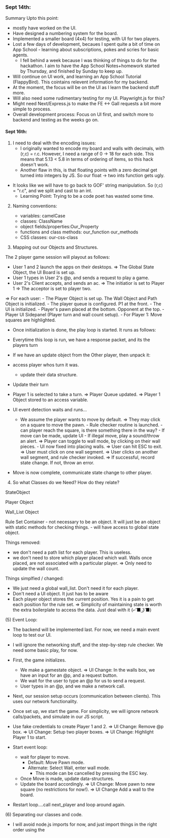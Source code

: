 
### Sept 14th:

Summary Upto this point:

- mostly have worked on the UI. 
- Have designed a numbering system for the board. 
- Implemented a smaller board (4x4) for testing, with UI for two players.
- Lost a few days of development, becaues I spent quite a bit of time on App School - learning about subscriptions, pokes and scries for basic agents.
    - I fell behind a week because I was thinking of things to do for the hackathon. I aim to have the App School Notes+homework started by Thursday, and finished by Sunday to keep up.
- Will continue on UI work, and learning an App School Tutorial (FlappyBird). This cointains relevent information for my backend.
- At the moment, the focus will be on the UI as I learn the backend stuff more.
- Will also need some rudimentary testing for my UI. Playwright.js for this?
- Might need Next/Express.js to make the FE <-> Gall requests a bit more simple to process.
- Overall development process: Focus on UI first, and switch more to backend and testing as the weeks go on.


#### Sept 16th:

1) I need to deal with the encoding issues:
    - I originally wanted to encode my board and walls with decimals, with (r,c) = r.c. However, I need a range of 0 -> 18 for each side. This means that 5.13 < 5.8 in terms of ordering of items, so this hack doesn't work.
    - Another flaw in this, is that floating points with a zero decimal get turned into integers by JS. So our float -> two ints function gets ugly.
- It looks like we will have to go back to GOF' string manipulation. So (r,c) = "r.c", and we split and cast to an int. 
    - Learning Point: Trying to be a code poet has wasted some time. 

2) Naming conventions:
    - variables: camelCase
    - classes: ClassName
    - object fields/properties:Our_Property
    - functions and class methods: our_function our_methods
    - CSS classes: our-css-class

3) Mapping out our Objects and Structures.

The 2 player game session will playout as follows:

- User 1 and 2 launch the apps on their desktops.
    => The Global State Object, the UI Board is set up.
- User 1 types in User 2's @p, and sends a request to play a game.
- User 2's Client accepts, and sends an ac.
    => The initiatior is set to Player 1
    => The acceptor is set to player two.

=> For each user:
    - The Player Object is set up. The Wall Object and Path Object is initialized.
    - The player queue is configured. P1 at the front.
    - The UI is initialized.
        - Player's pawn placed at the bottom. Opponent at the top.
        - Player UI Sidepanel (Player turn and wall count setup).
    - For Player 1: Move squares are highlighted.

- Once initialization is done, the play loop is started. It runs as follows:

- Everytime this loop is run, we have a response packet, and its the players turn


- If we have an update object from the Other player, then unpack it:
- access player whos turn it was.
    - update their data structure.

- Update their turn

- Player 1 is selected to take a turn.
    => Player Queue updated.
    => Player 1 Object stored to an access variable.

- UI event detection waits and runs...
    - We assume the player wants to move by default.
        => They may click on a square to move the pawn.
            - Rule checker routine is launched.
                - can player reach the square, is there something there in the way?
            - If move can be made, update UI
            - If illegal move, play a sound/throw an alert.
        => Player can toggle to wall mode, by clicking on their wall pieces.
            - UI now fixed into placing walls.
            => User can hit ESC to exit.
            => User must click on one wall segment.
            => User clicks on another wall segment, and rule checker invoked.
                => If successful, record state change. If not, throw an error.

- Move is now complete, communicate state change to other player.


4) So what Classes do we Need? How do they relate?

StateObject

Player Object

Wall_List Object

Rule Set Container
    - not necessary to be an object. It will just be an object with static methods for checking things.
    - will have access to global state object.

Things removed:
- we don't need a path list for each player. This is useless.
- we don't need to store which player placed which wall. Walls once placed, are not associated with a particular player.
    => Only need to update the wall count.

Things simplfied / changed:
- We just need a global wall_list. Don't need it for each player.
- Don't need a UI object. It just has to be aware
- Each player object stores the current position. Yes it is a pain to get each position for the rule set. 
    => Simplicity of maintaining state is worth the extra boilerplate to access the data. Just deal with it (⌐ ͡■ ͜ʖ ͡■)


(5)  Event Loop:

- The backend will be implemented last. For now, we need a main event loop to test our UI. 
- I will ignore the networking stuff, and the step-by-step rule checker. We need some basic play, for now.

- First, the game initializes. 
    - We make a gamestate object.
    => UI Change: In the walls box, we have an input for an @p, and a request button. 
    - We wait for the user to type an @p for us to send a request.
    - User types in an @p, and we make a network call.
- Next, our session setup occurs (communication between clients). This uses our network functionality.
- Once set up, we start the game. For simplicity, we will ignore network calls/packets, and simulate in our JS script.

- Use fake credentials to create Player 1 and 2.
    => UI Change: Remove @p box. 
    => UI Change: Setup two player boxes. 
    => UI Change:  Highlight Player 1 to start.

- Start event loop:
    - wait for player to move.
        - Default: Move Pawn mode.
        - Alternate: Select Wall, enter wall mode.
            - This mode can be cancelled by pressing the ESC key.
    - Once Move is made, update data-structures.
    - Update the board accordingly.
        => UI Change: Move pawn to new square (no restrictions for now!).
        => UI Change Add a wall to the board.

- Restart loop....call next_player and loop around again.


(6)  Separating our classes and code.

- I will avoid node.js imports for now, and just import things in the right order using the <script tag>. THe following separate files are needed:

- app.js:
    - holds our main event loop.
    - holds initilizer function.

- network.js:
    - makes all of our network requests, unpacks/packs them, talks to the backend thru ames, gall, etc...

- UIChange.js
    - just one big Class with static methods, that we call on to do UI Changes.

- RuleChecker.js
    - rule checking code goes here.

- Data Container.js: Contains all of our data structures we defined so far.


### September 21st:

- Time is ticking on. I have finished ASL3. Once ASL4 is complete, I will have all the tools to build my app.
- For today, I will focus on getting testing -threads running, and building a shell script to transfer files over to my desk.
- FlappyBird and other tutorials will be moved to another folder. My dev folder is getting messy!
- latest dev pill used to make a fake zod and nec. Backup folders made for quick recovery.
- backend folder stores a copy of our BE files, which are carted over to a ship's directory using the transport.sh script.
    - This is done, so if my zod crashes, I can easily recover it.
        - just pull the backup copy, and use transport.sh to recopy over the BE files.


### September 23rd:  Meeting with Sam:

- can I just drop by the hacker house whenever, or are there specific times. 
- what questions should I field to Sam v.s experts?
- next steps.
    - Our presented app must interface wiht Tlon's Landscape?
        - this is why react is necessary.
    - Flap method => can just use no frameworks, more raw JS and do it by hand.
    - I have to decide what I am doing (high road or low road). Got 9 days to get a large chunk of BE done.
        - ship of theseus => Use delta-> echo app, and build on that.
        - or the flap app.

- how do I test my app with real ships? Just install on Tlon's Grid?
- can I just poke an external ship via Dojo? I have only seen poke notation for apps.
- how do we test for a ship being on the network? Send scries to our Ames vane of our running ship, and it does it?


- I figured out the img in div problem with jQeury: you can't name IDs starting with numbers. Changed the cell names accordingly.


Designing the Interaction between two ships:

- assumptions: both players store a copy of the game on their ships. There is only one game. 
- Let our two ships be called P1 and P2. 

A Typical Interaction:

- P1 loads the %Quoridor Application.
- P1 types in an @p of another ship. 
    - The user interface grabs the ship name, and then sends it back to our back-end.
        -Q how do we send a request to the backend?
- P1 BE recieves the @p shipname for P2. [we assume P2 is running the App].
    - P1 must formulate a request to P2, to initiate a session.
- P1 must send a subscribe request to P2.
    -P1 sends additional data: It is player 1.
- P2 gets a subscription
        - P2 checks to see if there is a saved game. If so, it is deleted.
        - P2 responds with an %init ack for the request. If a game was deleted, this is indicated in our %init ack.
- P2 sends a subscription. Indicating that it is the 2nd player.
        - P1 checks to see if there is a saved game. If so, it is deleted.
        - P1 responds with an %init ack for the request. If a game was deleted, this is indicated in our %init ack.
- P1 sends an %init ack for the subscription.
    - P2 is now ready, and waiting for P1s move (?)
- On the FE P1 makes a move.
    - FE Javascript must update.
    - This is encoded by JS, and sent as a POKE to the BE.
        %marks: %move and %wall
- P1 BE recieves the %move poke with small amount of data.
    - P1 BE writes the move to our bowl, and saves the bowl to a file (just overwrite or append).
- P1 BE sends a poke with a %move to P2.
    - P2 unpacks the move, sees that it is P1 and what the move actually is.
    - P2 stores the move in the bowl, and writes it to clay.
- P2 sends a response to the FE, telling the user that it is now their turn. The move player 1 took is also sent along, and updated on their screen.
    - P2 FE updates P1s move. It indicates that P2 must make a move.
- P2 makes a move on screen.
    - again, P2 FE sends a poke to P2 Backend, with the move.
    - P2 BE recieves poke, adds move to bowl, writes to file.
    - P2 now sends a poke with move to P1.
    - P1 processes the move, and sends a poke to FE.
- The cycle continues.


What can be gleaned from this sample interaction, above? A MI (Minimum Implementation).
    - initiation needs to be setup. Can a dual subscription
    - don't need to worry about writing to clay. Lets just store a move set in each agents bowl.
    - structures in /sur:
        - %position:  [%position @cd @cd] [%position 4 2]
        - %wall [%wall [%position ..] [%position ..]]
    - pokes with marks:
        - positions and walls encoded with 
        [%move <player number> <new position>]
        [%wall <player number> <wall position>]
        %win - just a simple flag
        %terminate - ""

- How to start: Ship of theseus method on the %echo app. Start transforming it in the %Quoridor app that you wanted.


## Sept 24th

- just wasted 3 hours trying to get echo -> quorridor working.

- Q: If our current echo (from ASL4 works), why can't we just copy echo, and rename everything quoridor in all of the directories and files. In theory, it should work!
    - This allows me to generate infinite ready to go folders.

    => Result. We still get /mar/json/hoon build errors. The file looks fine.
    => Either the outside desk is fucked, or our zod is fucked.
    => The development zod is a strange looking beast.

- Now, I will try copying the echo files from the working zod, BACK to the outer echo folder. And then copying that and transforming it to a zod.

=> It still failed! I have noticed a front end error, however.

"index-3c4df9b2.js:41 gall: poke cast fail :quoridor [a=%json b=%quoridor-action]"

Something is weirdly formatted. We need to rebuild the app again...This time focusing on the UI, and doing a new npm rebuild

=> removing the shit code did nothing. What have I concluded:

- I need to build my code FROM SCRATCH, carefully. You cant just text substitute an intermediate folder from some other project.

- I made a quoridor-starter folder, and placed it for safekeeping in my zod_storage. I am NEVER going through that again.

- Now that I have a working project, it is time to work on some basics:
- A sur file with all our basic structures (walls, moves, termination / win signals)


#Sept 25th:

- Still working on a basic FE -> mar -> app pipeline, stuck on gall compilation.
- Found the %chess app github: https://github.com/thecommons-urbit/chess

- In the mean time, I need to design some structures for my app, and test them by hand.

- Basic Structures:
    - Position [r=@ud c=@ud]  : both numbers must be even.
    - Wall Position [position1 position2] :one number must be odd.

- Player Data:
    - Player Name  @p
    - Player Number  @ud
    - Number of Walls Left [@ud] : from 0 to 8
    - Current Position [position]

- Game State Data:
    - Player list: [player structures]: 1 to 4 allowed
    - 
    - structures in /sur
        - %position:  [%position @cd @cd] [%position 4 2]
        - %wall [%wall [%position ..] [%position ..]]
    - pokes with marks:
        - positions and walls encoded with 
        [%move <player number> <new position>]
        [%wall <player number> <wall position>]
        %win - just a simple flag
        %terminate - ""

- From the above, a basic /sur file was created. Now I need to test it.
- need to make a generator, that takes an input and can cast with our sur file.
- is this possible?

- I figured it out: =mygen -build-file /=/quoridor/=/gen/testsur2/hoon on dojo cmd line.

- Ford Imports:
/-  import from /sur
/+ import from /lib

- you just write urbitID names ~nodsup-halnux. You don't need to express them as a cord!

- From Jack:
    - for agents, marks are imported automatically.
    - the /- gets us our sur files.
    - the sig at the end makes a reversed unit. Not sure why this is necessary?


### September 26th:

- Focus for today:
    - Get the data pipeline basically fleshed out.  App.js -> Eyre -> Mark -> app.hoon and all the way back.
    - start integrating jQuery into our node.js.
    - App School
    - Need to basically get HW4 done.


- My modified echo app is too fucked up now. It has all sorts of bugs. Gotta pull echo out of zod_storage and start again.
- Really, there are three things I need to do to progress.
    - read though echo.app again. I don't think I fully grasped it. [X]
    - Restart your echo -> quoridor app. Just save your /sur file, and remove all the crap.

    - The flappy Bird app has an equally simple mark/sur structure. Read through it. 
        => This i will do after I get the data pipeline and front end working.
        => Flappy Bird gives us Pals integration, and horizonal communication. This is a **bonus at the end, not a goal now**.

- what does update.hoon do?
  ::frond: produce a $json formatted object (just a tagged structure) from a key value pair
  ::pairs: Given a list of keys and values, produce a larger object.
  ::scot just converts a type from one to another.
  ++  json
    =,  enjs:format  ::we go from native -> $json. Import namespace.
    ^-  ^json  ::what does ^json do??
    ?-    -.upd
     :: make a key value %o cell. first cell is pop, second is a ship name of string type.
     ::[%o p=[n=[p='pop' q=[%s p='~zod']] l=~ r=~]] -->  {pop: "~someship"}
      %pop   (frond 'pop' s+(scot %p target.upd))  
      :: make a KV %o cell, first cell init, second is a list of values. ++turn applies numb to our list.
      :: would not compile (?) ... -> {init: [1,2,3,4,5,6...]}
      %init  (frond 'init' a+(turn values.upd numb))
      %move  (frond 'move' )
      ::  again a cell, push at front, and then another cell with a target and value pair nested inside.
      :: [ %o p [   n [ p='push' q [ %o p [ n=[p='target' q=[%s p='~zod']] l=~ r=[n=[p='value' q=[%n p=~.5]] l={} r={}] ]]]
      :: --> {push: {target:"~zod", value=5}}
      %push  %+  frond  'push'
             %-  pairs
             :~  ['target' s+(scot %p target.upd)]
                 ['value' (numb value.upd)]
              ==
    ==
  --

- I have the quoridor app running by this point. It very basically works. Now, perhaps I can finally build.

### Sept 27th:

- Finished HW4 last night. THat is a relief. React isn't quite a scary as I remember it to be. Perhaps I just had bad sources, or was retarted in the past.
- I got the app working. Next Steps:

- Fulfill the move and wall moves.
    - flesh out the data passing pipeline, basic test
    - start adjusting the bowl and state.
    - state revisioning, or just |nuke?
        => Nuke it. Easier for now, and there will be **many* state changes over the coming weeks.


-no need to have nested updates from native -> $json notation. The chess app gives flat single cell updates. I will do the same.
    - nested fronds and pairs will be a debugging PITA.

Sample Structures Transmitted: For Push:
app.jsx { push: { target:`~${window.ship}`, value:val } }
at quoridor.app:    [%push target=~zod value=7]
at update.hooon:    [%push target=~zod value=8]

So they look the same. This flattened native strucutre is what we expect at update.

- Conceptual Error: In action.hoon, I was trying to mach a strucutre:
-  [%move (ot ~[target+(se %p) pos+(ot ~[position])])] 
-  [%move (ot ~[target+(se %p) pos+(ot ~[row+ni col+ni])])] 
- but that doesn't work. We import a sur file but we don't match the structure. Instead, our formatter just dives into our input structure and
  looks for fields. we can actually change the shape of our $json structure. We don't need to keep the same rigid shape throughout.
  - to be more explicit: you can just drop tags, fields, whatever. Hoon doesn't care.

- Example of The de-js to $json structure. It looks like:
raw json form: {move: { target:~zod, pos: {row:2, col:2}}
$json form:
[ %o p [   n [ p='move' q [ %o p [ n=[p='target' q=[%s p='~zod']] l=~ r [   n
    [ p='pos' q [ %o p [ n=[p='row' q=[%n p=~.2]] l=~ r=[n=[p='col' q=[%n p=~.2]] l={} r={}]]]] l={} r={}]]]] l=~ r=~]]

- i wanted a nested update strucutre, but frond doesnt work this way. Made it flat instad.

      %wall  ~&  "our move update"  ~&  upd
          %+  frond  'wall'
            %-  pairs
            :~  ['target' s+(scot %p target.upd)]
            ==
            %+  frond  'pos1'
              %-  pairs
              :~  ['row' (numb row.pos1.upd)]
                  ['col' (numb col.pos1.upd)]
               ==
            %+  frond  'pos2'
              %-  pairs
              :~  ['row' (numb row.pos2.upd)]
                  ['col' (numb col.pos2.upd)]
               ==

- looks like I can't put action structures on multiple lines either. Must all be on one line.

- what variables should be in our bowl state?
- players list
    - player types


### September 28TH:

- reminded myself about states.

- Need to start working on the state processing of my Quoridor app. Requirements:
    - for now, just nuke and make a new state.
    - State of the app must hold the following:
        - Players List
            => Just program it with the FE, and copy it into both slots.
        - turn number.

- you don't need to produce a card at the end of a poke branch. Consider:

++  on-poke
  |=  [=mark =vase]
  ~&  >  state=state
  ~&  got-poked-with-data=mark
  =.  state  +(state)
  `this
::

- got a PUT: 400 error from FE, after nuking and reloading app. 
    => Zod needs to be reloaded. 400 is a bad request error. It SHOULD subscribe just fine
    - reloading zod, and npm run bulid seemingly fixes this.

- understanding this(...) notation:
    - this is SS for centis - which resolves wings of a tree and alters them.
    - Tall form example: 
    - %=  this
              ::  reset potential states on draw
              potential-states  (~(put by potential-states) game-id.action ~)

    - Another Example (SS:)
```
=foo [a=1 b=2 c=3]
foo(a 5,b 10,c 15)
```
- use comma SS notation to alter our state. this() refers to a  wing, and the stuff inside the parens are the things in the wing we change.
    - its all binary trees in the end, Jake.
- our player structure should already be properly formed by action.hoon - no need to do complicated changes in quoridor.hoon.

- what does " potential-states  (~(put by potential-states) game-id.action ~)" mean??
%-  %~  put  by  <map>  [key value pair]
%- calls a one argument gate
%~ evaluates the arm of a door.

- it looks like I am having conceptual difficulties with maps. Back to the Hoon School notes...

(~(put by potential-states) game-id.action)
- outer parens are a gate call with %-
~() refers to %~
    - put is our arm
    - by is our door
    - potential-states is our sample
    - game-id.action is our input - what we want to change.

- designing state incrementally is poor development, and I am tired of small scale tinkering. This is a necessary milestone, and it needs to be solved **now**.

- It is time to design our basic state, and initialization of our agents.

Basic Agent State:

+$  state-0
  $:  [%0 values=(list @)]
      [%1 pmap=playermap]
      [%2 tcount=@ud]
  ==


- Values is legacy stuff, just leave it for now
- pmap is a player map. All player data is stored in player objects.
- turn count is obv.
- for this demo, we have one BE agent, and two FE agents.
- first the FE connects and subscribes, we send the current state object of the app back
    => We should not alter the state with a subscribe (!)
        - so a values list, a player list, and a turn count. is send back => (This will signal intial state later)
    - Each FE agent has a button that initializes the player. P1 presses the button.
        - this consists of a player name, number of walls remaining and a target in our JSON object
            => We don't know what the player number is yet. Let the agent decide what it is.
        - this gets conveted to an action %register, and is converted to a head tagged tuple.
        - we switch in the ++on-poke arm with our action.
            BRANCH: first we check to see if the player map is empty.
            YES:  
                - construct a player tuple: 
                - set player number to 1.
                - insert into dictionary. 
                - update state, and send a card to FE.
            NO: 
                - construct a player tuple:
                - set player number to two
                - insert into dictionary
                - update state, and send a card to FE
        
        - After both player instances have pressed the button, we are technically ready to play. We should be able to send moves.
        - on %move:
            - extract player tuple.
            - change position. 
            - reinsert player object.
            - send a response to FE
        - on wall:
            - same as above, but a bit more fiddly.

- lost over an hour because I didn't update the sur file fml.

### September 29th:

- Basic code for player init is ready. Need to double check structures and maps. Will make a simple core/generator and play around with them.

- define a structure:  
=bankaccount $:  $=  name  @p  $=  num  @ud  ==
^-  bankaccount  [name=~zod num=5]

Note that you can use the mold to **pin the faces**, you don't have to do it!
^-  bankaccount  [~zod 5]
>> [name=~zod, num=5]

Syntax forms:
We can sugar the  $= (which pins faces), but we can't sugar the $:
=bankaccount $:  name=@p  num=@ud  ==
^-  bankaccount  [~zod 5]

However, we need to enter structure mode with a comma if we make it full SS:

=bankaccount ,[name=@p num=@ud]
`bankaccount`[~fes 256]

If you **forget the comma**, you get:  -find.$ error. Your mold gets run as a gate.

**Playing around with Maps:**
- upgraded my testsur.hoon file to run gates with map operations inside. I am more comfortable now.




- changing state:
- recall this(state  awing bexpr   cwing  dexpr) is calling centis %= gate. We take our state object (which is just a binary tree),
- and mutate the cells. Our agent arm them returns the mutated state with the list of cards.



### Sept 30th:  

- I am coming up to the end of my development week. I have done a lot of experimentation, and learned a lot about the FE-BE pipeline for gall apps.
- Its time to achieve a limited-functionality milestone, and get everything cleaned up.
    - I need my front end basic design nailed down.
    - My FE code needs to be integrated into react and running.
    - A basic initialization session needs coded, and moves on the screen need to be animated.

- I am going to work from the FE to the BE, linearly. Its easier, as I get to start with UI changes and thats a nice start.

- FE Design:
    - css must be changed.
    - I want my Quoridor app to fit in 50% of the screen, centered. This helps with cellphone displays in the future.
    - It also looks better
    - got it basically working. Some -negative margin hacks to get things lined up. And the @p box doesn't compress when we make it hidden.
    - it is functional and looks better than it did, will leave for now.

- Integrating with React:
    - trying to get live-server working casues a lot of erors.
        - this is because our module paths are relative to %docket, and %docket generates missing files when we upload via the glob.
        - so I have to glob everytime to check if things work. This will slow down testing :( .

        - CSS and HTML were just pasted into index.css and app.html. No issues with this.

    - First Problem: Assets (images) are not found, because of the %docket magic in the background. When I run npm build, how do I get it 
    to include the images in the dist folder, and map the right path??
    - this was solved by just importing images directly into app.jsx, and plugging them into src with {variables}
        - https://create-react-app.dev/docs/adding-images-fonts-and-files/
    - font issues were solved by using the /public/ folder trick. css is importd in main.jsx.
        - https://create-react-app.dev/docs/using-the-public-folder/
    - Importing JQuery and testing it out.
        - just import $ jQuery, and throw functions in export function app() of app.jsx. IT works.
        - importing a javascript file.
            - import * as appjs from './public/js/app.js'

    - so that all works...time to put all the JS in our react app, and finish off the UI.
    - first test the old functionality. 
        - was going to import over a namespace, but files call eachother and are united in app.jsx...everything is in global namespace for now.
        -quite a few issues here. Javascript
        - dev strategy: just use live-server and do dev work in the old html/jquery files. and copy the code over.
            => trying to run build and glob will eat up too much time.


### October 1st:

- stated using chatGPT to assist in coding. It gave good advice on library imports, and jQuery hacks.
- For my UI, my initialization sequence breaks my model of not accessing player objects directly. I will try to maintain this rule for the main turn loop, and leave init as a special case (where it is allowed).

### October 7th:

- Finished the wall placement event calls.
- Cleaned up code a lot.
    - more commenting for functions.
    - separating and grouping sets of functions, between UI and APP.js
- Used chatGPT to generate a help box and console box for the application - took the code and integrated it into the UI.
- I now log events to the application console. Wall lists and Player objects are printed to the inspection console after every move, still.
- Wall selection animaitons have been simplified:  There is no on-hover highlight. You just click on a wall segment and it turns orange.
- Critical mistakes:
    - mixed up "css" and "class" attributes, could not get highlights to work for a long time.
    - wasn't aware of the .toggleClass() feature jQuery has. This makes css class swapping (for hidden/visibility) much simpler.


### October 8th:

- The UI now basically functions: Our turn loops don't crash, and we can move/place a wall, inspect an event console, and click on a chat box. Wall indicators also
    decrease when a player places a wall.
        - There is still no rule checking, however.

- (!) Now all of the JS/HTML/CSS files must be integrated into our React Front end (!).

- Recall from before, the following imports syntax needs to be used:  `import {fun1, fun2 ...} from './js/whatever/js'` in order to get our functions to be recognized by the react app. We can't do `import './dir/whatever'`, as this gives us void (0) errors on runtime in the browser.

- If I remember correctly, I made changes to the backend without commiting. I will have to sort all this out first, and double check...

- So far my quorridor app is running OK. I Have not recommited changs. Best to just integrate the JS first, before we play with backend...

#### Steps to Integrate our jQuery Front-ENd:

1) Paste HTML into app.js render loop. Remove all <script> tags at the bottom (will use ESM imports instead).
    - remove any comments in the file, close the </input> tag, etc.
2) Copy over the two CSS files. Place both files into the index.css file (for now).
    - keep the tailwind stuff and /font0family tag at the top (it has the proper /public path).

**At this point, npm run build and test the rendering in the browser.**

3) All of the javascript files now need to be copied over. For each file, do so, and prepend each function/class name with the keyword "export".
    - If new functions have been added, add them to the  `import {} as ...` statements at the top of app.jsx
    - Exceptions:
        - in ui.js, don't export Pawn Images (these are imported by app.jsx directly)
        - dont need testscripts.js or network.js....yet.
        - Class state -> GameState, as it clashes with a State Object with React.
        - class Player -> GamePlayer, as there is an unforseen namespace error with React (I can't find it!)
        - class WallList also struggles...changed to Wall_List
        - remove initializeGame() from the JS file.

- at this point I am stuck, because GameState is not recognized (a class in datamodel.js). The module is imported correctly, there are no issues.
- Changes:
    - Slammed everything into one javascript file (megafile.js)
    - just did one big import {...} from megafile.
    - imported $ from 'jquery' in app.jsx, and my megafile together.

    - and now my code works!

Errors Encountered on Build:

"input is a void element tag and must neither have `children` nor use `dangerouslySetInnerHTML`."
    =>  OUr input tag must be an empty one!



### October 11th:

- HW6 is under control for now.  It is time to push ahead for devleopment.
- Last time, I got my jQuery integrated into the react app.

- The next step is to remove the %echo behaviours from the app, and start connecting Quoridor to our backend.

- We need a basic state:
    - That stores:
        - A walllist
        - A turn count
        - Player Objects
            - player positions, number of walls left, etc...

Front End side: Network.js code needs to be fleshed out.
    - **one app instance** will run both players (for now).
    - for now, all network code can stay above the react render() loop.
    - fix annoying CSS issue (so I can see the game).
    - Hookup:
        - Initialization packet (just hardcode the two names and send it off.).
        - ON end of player move: send a move.
        - On end of wall placement: send a wall.


- After all this is implemented, I will subtract away the %echo code and clean up the QD front end.

- I have actually been a bit confused the entire time. Our %echo app uses %give fact and subscription wires to send back all of our information to our app.
- When we send a poke, we get data back based on the init subscription we setup on application load.
- How do we send a poke ack and data back, without the wire?
    - pokes can be rerouted to other arms or apps, but don't generally have their own return strucures. We have the poke-ack with a tang and cage (error stack trace)
    => A poke is a "one off message". So you should not think about returning complex data using the poke structure.

Note the following:

+$  gift
  $%  [%fact paths=(list path) =cage]
      [%kick paths=(list path) ship=(unit ship)]
      [%watch-ack p=(unit tang)]
      [%poke-ack p=(unit tang)]
  ==

We can't really give a %gift %watch-ack - as its datafield is for an error stack trace. if this is null, its a positve ack (by default).

Strangely, the http-api for the node package does allow us to have an on success and on failure function for pokes
    => This does not have any explicit arguments, and on success even assumes an empty ack. Don't rely on this!

So before I start all of the above, I need a better mechanism for getting data back from the %Quoridor agent. We have to use subscribes, so we must
use react state to do this. 

How is a move made?
1) Player makes a move, we hit the end of the player_move() loop.
2) We make a call using http.api to send a poke with our player info and move. 
3) As per usual, our app processes the move, and sends a %fact with a response. This gets sent across our return path, back to the FE.
4) our handleUpdate function is then called. We store our state for the user.
5) We then must continue our loop. This will require await/async keywords, to handle promises.


### September 12th 2023:

-  First steps:
    -  throw all the event loop functions into the file [X]
    -  fix the awful CSS...[X]
    Answer: Everything needs to be pasted in. They are separate namespaces.
    - import initializeGame => it asks where GameState is (its in megafile!)
    => It is too messy to just paste megafile into the App() container. That is a shitshow.

- The documentation for globbing and docket files is pretty simple...we can probably adjust rollup to deal with namespacing issues.

- using react with urbit. We used a template folder...? create-urbit app??

At this point, I either rewrite all my code in React (using the Tic-Tac-Toe tutorial as a guide.) Or...


### September 14th:

- So I was able to get my code working in the end. The following things worked:
    - started simple (didn't go into Rollup.js/Vite).
    - changed export var gameState to just be a declaration.
    - placed my two init() funcitons back in megafile.js

    - Basically, I didn't import gameState (global variable), and when I tried to change it with the init() code that I pasted into App(){}, it caused Reference and Clobbering errors. The changes above fixed it.

- We are still left with the following issue:  Our changes from the App are communicated from subscriber line, and this code is located in App.js(). We need to read our reducer store to update our Quoridor clients gamestate. Can it be done?

- We either have a namespace issue or not. Can we call a trivial function from App(), in a megafile.js function.
    => IN theory, everything should be imported, hoisted and rectified before the function runs, so there is no issue.
    - Test Result: fail. Because I have a backwards dependency, which is cicular.

- The only way this can work, is that we modularize our game loop functions, and the react app controls them accordingly.

Error: RollupError: Illegal reassignment of import "gameState" in "src/app.jsx"
    - I don't need to export this variable. I can just definie it in App.jsx (because thats where state should be)

New Separatation for our Refactoring:

App.jsx: The control code, network code and state management code needs to live here
Megafile.js: UI, callback setting and data model needs to live here.

Ideally, I would like Network, UI, DataModel, RuleChecking and such in their own files, with dependences pointing toward them (so App.jsx is dependent on everything only). But I'll do this after the first refactor.

- classes/functions dependent on gameState global variable:
    - main_turn_loop
    - second_wall_click.get_wall_list().push_new_wall()

- OUr data model is setup such that:
    - GameState.js
        - Player Queue (list of GamePlayers)
        - Wall_List
- and we can only get access to such items via the GameState. This means we must extract necessary state in app.jsx, and pass it to the imported functions. Some functions will have to be split up and made more atomic, for this to happen.

- learning point: If I import a global (var) from a file, it is read-only - it can't be changed in the file it was imported to (gives us a rollup error).

- Understanding Hoisting:

- using the "function" keyword hoists a function to the top of the functional scope.
    - this is not true of arrow functions
- let and const:
    - block scoped
    - if try to access outside of scope, get a Reference Error
- var is hoisted to the top of the functional scope. It gets pulled through a block, even if its nested. Only the declaration is hoisted, however
- Example:

```
function myfun() {

//Var can be accessed here (but will return undefined)
//let and const will throw an error in console.

if (condition) {
    var p1 = 0
    let p2 = 0;
    const p3 = 0;
}
}

```
- function declarations are hoisted.
- function expressions, arrow functions, and function constructors are not (cannot call before definition).



### September 15th:

- I have separated my code out now. The state management and main control loops live in App.js, and the UI/some event and rule checking code live in megafile.js.
- Instead of doing a refactor again (to put all javascript code into external module files), its time...to work on state. 

- The first thing that needs to be done, is wall and move actions need to be set up.
- A state handling mechanism with our Global Store also needs to be designed, to allow our game control loops and the GS functions to interact.

- which control functions need network/state access?

- start_game_request:
    - send an %init request with data

    - player_click_move():
        - send a %move request to server

    - second_wall_click():
        - register a %wall 

    - it is better to have dedicated functions that setup our requests and call network functionality, rather than crowd player_click_move
    and second_wall_click.

    - the send_move function should actually call main_control_loop(),
    not the endpoint functions of a move.


- wall and move pokes have been setup. 
- Next: Setup the initialization logic for our client.
    - send an [%init target=~zod, p1name=@p, p2name=@p]
        - our BE must determine wall counts, current position and send back player number.


- I really need to finalize the initialization segment of my game.

1) We send a subscription request to the client. This must always be done first.
    => We must clean out the state when this is done (on reset of browser).
        => Any player state or map is emptied.
        => Turn count is zero.
        => Wall List is also set to be empty by the client.
    => Reducer state? Other than the init wire path, nothing needed.


2) Once subscription wire is setup, the client sends a request with two user names.
    => The client must send back which users are user1 and user2. The FE determines the colours and wallcounts.
    => For now this is a trivial request, just send back what the FE sends, and parse it.
    => fetch data packet, and alter gameState.

3) Once the game is setup and running, we progress with move and wall packets.

=> (!!) Restarting our browser restarts the backend, with this configuration
- unknowns (do we need async/await for promises?)
- Should we rely on Reacts GlobalStore more? Or just use it as a quick interface to fetch the data
    => Do the latter for now.

- said goodbye to %echo's FE state UI,and all the push and pop stuff in the BE. No more!

For Later, some frond Examples and code:


      ::%init   To remember how to frond a list correctly - remove later! 
        ::   %+  frond  'init'
         ::    %-  pairs
           ::  :~  ['val' a+(turn val.upd numb)]
            ::     ['tc' (numb tc.upd)]
           ::   ==

      ::%init  (frond 'init' a+(turn val.upd numb))
      ::%sendplayer  ::[Q: ]  we don't need this. Why does hoon complain??
      ::     %+  frond  'sendplayer'  ~

::for a deeply nested wall structure
::['p2name' (numb row.pos1.upd)]


::      %clearstate  ~&  "our clearstate"  ~&  upd
::          %+  frond  'ack'
::            %-  pairs
::            :~  ['result' s+(%t result.upd)]
::            ==

From our push and pop in poke arm:

      %push
    ~&  "our push act"  ~&  act 
    ?:  =(our.bowl target.act)
      :_  this(values [value.act values])
      [%give %fact ~[/values] %quoridor-update !>(`update`act)]~
    ?>  =(our.bowl src.bowl)
    :_  this
    [%pass /pokes %agent [target.act %quoridor] %poke mark vase]~
  ::
      %pop
    ~&  "our pop act"  ~&  act 
    ?:  =(our.bowl target.act)
      :_  this(values ?~(values ~ t.values))
      [%give %fact ~[/values] %quoridor-update !>(`update`act)]~
    ?>  =(our.bowl src.bowl)
    :_  this
    [%pass /pokes %agent [target.act %quoridor] %poke mark vase]~
  ::


## September 16th:

- continuting with the stateupgrade branch, it is time to add %moves and %walls, and manipulate our state.
- how do we deal with asynch responses?
    => For now, we rely on the subscriber wire and the updateHandler function. This will continue our game loop.
        => Will need to be done more formally with await/Promise manipulation, later on...


For Safekeeping:

      %move  ~&  "our move update"  ~&  upd  
          %+  frond  'move'
             %-  pairs
             :~  ['target' s+(scot %p target.upd)]
                 ['row' (numb row.pos.upd)]
                 ['col' (numb col.pos.upd)]
              ==
      %sendwall  ~&  "our move update"  ~&  upd
          %+  frond  'wall'
            %-  pairs
            :~  ['target' s+(scot %p target.upd)]
                ['p1row' (numb row.pos1.upd)]
                ['p1col' (numb col.pos1.upd)]
                ['p2row' (numb row.pos2.upd)]
                ['p2col' (numb col.pos2.upd)]
            ==


## September 18th:

- Yesterday I was able to finally finish my state upgrade. The app works, with two players being served by one FE and one BE.
- Now, I need to start using Ames, to get two clients to communicate with each other.

- Apps that Demonstrate an Ames request:
    - Flap
    - Groups/Messaging App.


- I don't really have time to get these apps functioning. The code needs to be read carefully, and tested+integrated in small stages.
    => The usual "Ship-of-Theseus" approach. applies.

- The Ames documentation is quite hard. It seems we need a %plea to send data over the network, or we need to invoke Ames arms to send requests. This will be quite hard...
    => The Hut app needs 

#### Turning to App Distribution (Instead):

- I am on Zuse 418. Will this be a problem for the install? What sys version will the judges be using (412?)
- It just looks as if the app needs to run on a fakezod and be discoverd. Is that all?


### The Groups App Tutorial:

- This app apparently demonstrates communication between many ships.
- mapped out the pathways, and looked at the code. now its time to design our interactions.
- the solution to communicating between two ships is just mutual subscriptions, and passing cards. I don't need to 
  worry about Ames much.
  - for zuse 412K, you just |bump your app in Dojo to see if it upgrades. Usually, it works.



### Nov 3rd:

#### Designing the Initiation Sequence for Two-Players:

Two players decide (outside of the Quoridor app) to play a game of Quoridor.

0) Both players must open/reload the FE of the Application. Call the players X and Y.  
    - [X] For each player, the %init subscription wire is hit.
    - [X] For the BE, the ++on-watch arm is hit, and a subscribe wire is placed on the /qdata path.
        - on-watch must be switched on remote/local, use the |^ pattern
            - because the FE and other BE agent will subscribe to our local BE
    - [/] IF the app has a non sigg'ed (empty) state, we must overwrite the state accordingly. Use a gate for this.
    - [X] We send back an %init update, to clear the state in FE and begin our initialization sequence.

2) Player X types in the @p of player Y, and hits the [Send Request ->] button.
    - A poke request from the FE is passed to the backend, as [%setupplayers target=@p p1name=@p p2name=@p]
    - The ++on-poke arm is invoked. 
        - first, check if the poke is from our ship, or from some other player (local/remote branching)
            - switch to the local branch:
                - switching on %setupplayers.
                        - our (list card this) that we return is as follows:
                            - formulate a card to make a subscribe request to our remote player.
                                - so %pass %agent %watch  /wire path formulated as /game/<timestamp or entropy>
                            - END.

    Player Y's Agent:
        - receives the %pass %watch card to its ++on-watch arm. 
            - Gall/System sends a %watch-ack (automatically).
            - Or sends a watch-failure/error. Or the subscribe doesn't work. Player X on-agent arm needs to deal with this.
                - sign: watch-ack: just print "successful to console"
                - sign: watch-nack: there is an error, report to player X FE to try again?
                - what if player Y cannot be reached? => Test this manually.
            
            - check if game currently running. Reset it if not sigg'ed.
            - insert the src.bowl ship as new player in pmap
            - insert our.bowl ship as player 2 in pmap 
            - Init %give %fact Card 1:  ::Note, this is NOT done with action/update, so no need to worry about grab/grow/
                - send an init %fact with state, to write to Player 1.
            - Generate a %gift %fact card to FE -> Tell the front end that a game has started. update [%gamestart  vase(..player info)]

    Player X's Agent:
        - ++on-agent arm recieves an initialization %give %fact. This finalizes and starts game, [%finalize game]
        - updates state
        - Generates a Gift Card for the FE -> [%gamestart  vase(..player info)]


3) At this point, both clients have been set up, and should understand who is player 1 and 2. Player 1 makes a move.
    - from the FE, a [%sendmove target=@p pos=position pnum=@ud] is sent to the BE.
    - the ++on-poke arm checks if local/remote
    - switch on %sendmove
        - update the current player position.
        - increase turn count by one.
    - Two cards:
        1) %give %fact across the /games wire, communicate the move to player 2
        2) %give %fact to our FE - now it is P2's turn, and we need to wait.

    - While this is going on, Player 2 enters the "waiting" state.
        - it recieves a %give %fact via wire from Player 1.
        - it sends a %give fact to the FE, updating teh screen with the player 1's move.

4) By this point, the behaviour in (3) should loop until a reset/termination condition is detected.
    - FE must be in a "make move" or "wait for other player" state.

5) After a move phase, the FE rule checker must determine if a win has occured.
    - If a win occurs, a [%win] poke is sent to the BE.
    - ++onpoke arm processes the local win,
        - a %give %fact card is sent to the other player.
        - a %give %fact is sent to the FE, verifying the Win!

    - Other Player:
        - ++on-agent arm revieces the %give fact win packet.
        - %give fact is routed to FE, to inform the other player that they lost.

After this point, the game has reached its final state. A reset must occur.


5) The FE


### Nov 4th:
    - FF'ed main to stateupgrade.
    - pushed main one trivial commit ahead.
    - kept stateupgrade branch pointer (for history). Made a new branch pointer (initsequence).
    - commit and move ahead on initseuqence, do a huge merge on main at the very end (fun...).
    - need a second galaxy ship (~fes) to be built.
        - as I upgrade the code base, the code must be identical for both agents. so...
            - alter cp2zod -> cp2all to copy over files.
    - bump ~zod from zuse 418 to 412. Fes should be OK. 
        - strangely, the latest dev-pill doesn't progress beyond 415?
        => Fake zods don't have network access.
    - For now, I just develop on two fake zods. Upgrading Zuse from 415/418 -> 412 can be dealt with later.
    - Notice: All three hackaton contestants used Moons to distribute their apps. So they ran treaty from their apps.
        => You can also do this from a comet. So not being present on Azimuth (L1/L2) =/> you cant use Ames:glob or distribute software.
            - really, any type of entity (galaxy....comet) can distribute software on the network.
    - its best to develop on two fake zods for now. If issues occur, I can cart both instances over to two moons.
        => In the end, my dev desk will be hosted on a moon and |treaty'ed on the network.

    - Paths are used to route subscription requests or data to an agent.
    - wires are used to route responses.

### Time To Begin:

    - [X] for ++on-watch, we have just one subscribe wire. Call it `/qdata`.
    - [X] |^  (local) (remote) ++remote ++local  code pattern has been implemented in ++on-poke.
    - getting knee deep in subscription mechanisms. Our session requires 4 subscriptions: 2 subscriptions, between FE and BE for each agent, and a 2 way subscription between the two BE agents.
        - getting this working, and then programming the "win" condition to terminate should be the first goal, not a DFS into the requirements.
     

### Weekend: Nov 17th:

- finally made some progress on my game initialization code. 
    - was stuck on a find.$ error for a long time. I even went over cores all over again, to no avail.
    In the end the error was the following:

```
  !:  |=  =path  
    ^-  (quip card _this)
    |^  ::...how i learned to stop worrying and love the bar-ket.
      ?~  path  !!  ?:  =(our.bowl src.bowl)  (localarm path)  (remotearm path)
      ++  localarm  ::Refreshing the page removes our old subscriptions, for now....
      ::apparently, we don't need a case for %leave. Arvo/Gall will deal with it (?)
        |=  path=(list @ta)

```

- setting |=  =path for the most nested gate caused the $ error. I am not sure why this is, as I have seen this coding pattern work in other contexts. I guess there are too many paths floating around (strucure and face), and the compiler just gets confused.

- So far, I have implemented the following:

- on FE browser reset (=> on watch local arm): send a card cancelling the old subscription. Both clients need to do this, to eliminate their old subscriptions.
- poke: start game request:  makes a watch request to a target client. Target client recieves this on the on-watch:remote arm.
- here players are initialized for target, and a response %fact is sent back, so initiator can configure the game for themselves.

- i still need to deal with the subscription errors, and processing the cage. how do I process a cage??

- Needed to read up on:
++on-agent ++on-watch, cards, cages...etc.
- my app bounces around betwen on-watch, agent and poke, basically.


###  Nov 20th:

-  Figured out cages.  A cage is a structure that looks like the following:  [p=[%mark] q=[ - serealized data]]
- a cage is nested inside a sign, for example:

"what a sign looks like:"
[ %fact
    cage
  [ p=%quoridor-update
      q
    [   #t/
        upd
      ?(
        [%init tc=@ud]
        [%okmove status=@t tc=@ud]
        [%okwall status=@t tc=@ud]
        [%passign p1=@p p2=@p]
      )
      q=[31.075.950.044.340.592 0 255]
    ]
  ]
]
Our actual q value, unserialized and cast by our update looks like:
>>  [%passign p1=~zod p2=~fes]

This is done with the following code:      ~&  >>  !<(update q.cage.sign)


## November 21st:

- for cages, there is an issue of using the decoded value (such as p1 or p2). The hoon compiler thinks things are underspecified.
- typecasting explicitly ^-  is not enough, nor is testing for sig. We get a find-fork error.
- how do we specify existance enough?  The huts app gives the ansewr:

```
    ?>  ?=(%quoridor-update p.cage.sign)
    ::setup our initial structure.  ::send a response card to the front end.
    =/  decage  !<(update q.cage.sign)  ~&  decage
    ?+  -.decage  `this
      %passign
      =/  playnum1  1  =/  playpos1  ^-  position  [0 8]  =/  pstrut1  ^-  player  [playnum1 p1.decage playpos1 10]
      =/  playnum2  2  =/  playpos2  ^-  position  [16 8]  =/  pstrut2  ^-  player  [playnum2 p2.decage playpos2 10]
      :_  %=  this  pmap  (my ~[[playnum1 pstrut1] [playnum2 pstrut2]])  tcount  .+  tcount  ourpnum  1  ==  ~
    ==
```

## November 25th:

- Now we have the basic handshake setup. It is time to implement functionality for the main game.

- send a %passign card to each FE, so they know who takes the first turn.

- implement %move:
    - this is just a poke to the BE, in which local state object is updated.
    - send a %fact card to our other BE, which causes a state update there, and a %fact is sent to the other FE to update the UI.

- implement %wall
    - exact same strucutre of functionality for %move, but just with %wall functions and control forking.


-  looks like %quoridor sends two cards to the FE (for zod), causing a double update (pushes game state to move 2, and misaligns the moves between two FE agents.

- You can't easily just clear the sup.bowl, other than with |nuke.  What else can we do?
- those hexadeximal wires are actually http-api forming subscriptions with Eyre. Need to learn more about Eyre:

#### Eyre:

- Eyre calls apps, not (usually) the other way around.
- airlock library contains http-api
    - this system uses the Eyre External API 
    - when we setup a subscribe to %quoridor, we are really setting up a channel between Eyre and our FE
    - channels are NOT subscriptions. Think of a channel as a session, and we can have multiple subscribes (with paths), per channel.
    - we can eliminate all subscriptions, with api.cancel() and api.reset().

    - what happens when i reload the FE (glob), and call the reset and cancel functions??
    - Answer:  Nothing!  Back end sup.bowl stays teh same.

    - To clear all the sup.bowl subscriptions, I ran |nuke and then |rein %quoridor. 

    - So we are back to start...

- time to implement the reverse subscription (from ~fes to ~zod). And then post the card from ~zod to the FE.

- when i resubscribe FE to Eyre, I only see one entry in sup.bowl. Not multiple entries.
- our %clearstate  poke does clear out the wex.bowl (incoming subscriptions), thankfully! 

- Accedentally created a ~zod infinite loop with:

```
      %passign  ::[!!!]
      =/  playnum1  1  =/  playpos1  ^-  position  [0 8]  =/  pstrut1  ^-  player  [playnum1 p1.decage playpos1 10]
      =/  playnum2  2  =/  playpos2  ^-  position  [16 8]  =/  pstrut2  ^-  player  [playnum2 p2.decage playpos2 10]
      :_  %=  this  pmap  (my ~[[playnum1 pstrut1] [playnum2 pstrut2]])  tcount  .+  tcount  ourpnum  1  ==  ~
      ::[%give %fact ~[/qdata] %quoridor-update !>(`update`[%passign p1=p1.decage p2=p2.decage])]~
```

And bricked my zod :(. Will rebuild a new zod tomorrow. Cards are getting complicated, and I think I am overusing wires+paths, which is causing confusion. Will need to redesign the handshake codebase accordingly.

### Nov 27th:

Some interesting testing results found.

1)  The json.hoon file in 412K differs from 415K. So When I copy over the files with cp2all, the old json file gets copied, 
leading to /mar cant find $ errors in the console.

2) I can send a %hello sub from ~fes (415K) to ~zod (412K), but not the other way around! Zod just hangs, and if i try twice I get a duplicate subscription error.  Our subscription is not registered by ~fes, and no %ack is sent by ~fes. Strange...

It looks like I will have to upgrade ~fes to 412K, somehow...
    => tried to |bump .  lead to a generator failure

- upgrading to 412K seems to work.  Both agents subscribe to one anotehr (witha  few weird details that need to be investigated...next time).


### Dec 16th:

Decided to experiment with React Imports again. Sadly, the structure I have for importing my jQuery files is fixed.
Things I tried:

- using simple imports "import "./afile.js" " does not work.
- using a default functional bundler does not work: I get void (0) errors.

```
const fun1 =  () => { ...}
const fun2 =  () => { ...}

const bundler = {
    fun1, fun2,
}

...
import bund as bundler from "./afile.js"
import * as bundler from "./afile.js"

}

```
- Trying to import a react facing functionm (with support funtions left in the file) does not work. Even worse, 
no errors are reported when the functions are not called (!). leading to weird runtime errors. For example:

```
import {myfun} from "myfile.js"


...

export function myfun() {
    return test2() + "!!!"
}

export function test2() {
    return "Hello"
}

```

Will just return "!!!". It just skips over the function.  

The Bundler module (Rollup) has some quite strange effects. In theory, it should be possible to have levels of imports, but
this likely requires some heavy customization to rollup, which is beyond my experience level. I could spend hours trying to figure it 
out, but its better just to find an expert who can resolve it in 15 minutes.

- So I am stuck with the rather nasty import system I have. I might as well delete the old segmented files, as they will never be used at this point.  I just have to import every single function from one file, and that sucks (for now).


So I am near the end of my project now. I just need to do the following:
-  get moves working [X]
- and walls working [X]
- code a basic win condition (for rule checker)
-  reduce BE code redundancy, gate all of the code to make the gall app much cleaner.
-  get images working [X].
-  clean up CSS issues. 
-  clean up front end
    - proper comments [X]
    - remove redundant functions 
-  document the project (give an outline of how it works).
- directory and file cleanout.

So here we go...

